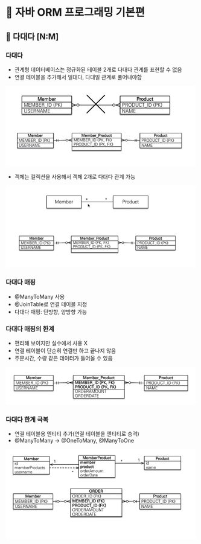 # :book: 자바 ORM 프로그래밍 기본편 

## :pushpin: 다대다 [N:M]


### 다대다

- 관계형 데이터베이스는 정규화된 테이블 2개로 다대다 관계를 표현할 수 없음
- 연결 테이블을 추가해서 일대다, 다대일 관계로 풀어내야함

![다대다](image/다대다.png)

- 객체는 컬렉션을 사용해서 객체 2개로 다대다 관계 가능

![객체다대다](image/객체다대다.png)


### 다대다 매핑

- @ManyToMany 사용
- @JoinTable로 연결 테이블 지정
- 다대다 매핑: 단방향, 양방향 가능


### 다대다 매핑의 한계

- 편리해 보이지만 실수에서 사용 X
- 연결 테이블이 단순히 연결만 하고 끝나지 않음
- 주문시간, 수량 같은 데이터가 들어올 수 있음


![다대다매핑](image/다대다매핑.png)


### 다대다 한계 극복

- 연결 테이블용 엔티티 추가(연결 테이블을 엔티티로 승격)
- @ManyToMany -> @OneToMany, @ManyToOne

![다대다한계극복](image/다대다한계극복.png)